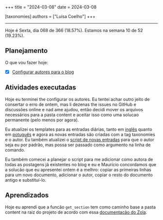 +++
title = "2024-03-08"
date = 2024-03-08

[taxonomies]
authors = ["Luísa Coelho"]
+++

---

Hoje é Sexta, dia 068 de 366 (18.57%). Estamos na semana 10 de 52 (19.23%).

## Planejamento

O que vou fazer hoje:

- [x] [Configurar autores para o blog](https://github.com/OmnicodeSolutions/blog/issues/4)

## Atividades executadas

Hoje eu terminei the configurar os autores. Eu tentei achar outro jeito de consertar o erro de ontem, mas li dezenas the issues no GitHub e discussões online e nad ame ajudou, então decidi mover os arquivos necessários para a pasta content e aceitar isso como uma solucao permanente (pelo menos por agora).

Eu atualizei os templates para as entradas diárias, tanto em [inglês](https://github.com/OmnicodeSolutions/blog/blob/main/daily-template.md) quanto em [potuguês](https://github.com/OmnicodeSolutions/blog/blob/main/template-diario.md) e agora as novas entradas são criadas com a tag taxonomies e o autor. Eu também atualizei o [script de novas entradas](https://github.com/OmnicodeSolutions/blog/blob/main/new-blog.sh) para que o autor seja eu por padrão, mas possa ser passado como argumento na linha de comando.

Eu também comecei a planejar o script para me adicionar como autora de todas as postagens já existentes no blog e eu e Maurício concordamos que a solucão que eu apresentei ontem é a melhro: copiar as primeiras linhas para um novo documento, adicionar o autor, copiar o resto do documento antigo e substituí-lo.

## Aprendizados

Hoje eu aprendi que a funcão `get_section` tem como caminho base a pasta content na raiz do projeto de acordo com essa [documentacão do Zola](https://www.getzola.org/documentation/templates/overview/#get-section).
